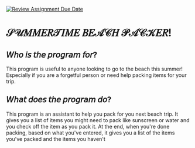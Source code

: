 [![Review Assignment Due Date](https://classroom.github.com/assets/deadline-readme-button-22041afd0340ce965d47ae6ef1cefeee28c7c493a6346c4f15d667ab976d596c.svg)](https://classroom.github.com/a/Y49tTL6w)

# 𝒮𝒰𝑀𝑀𝐸𝑅𝒯𝐼𝑀𝐸 𝐵𝐸𝒜𝒞𝐻 𝒫𝒜𝒞𝒦𝐸𝑅!

## 𝘞𝘩𝘰 𝘪𝘴 𝘵𝘩𝘦 𝘱𝘳𝘰𝘨𝘳𝘢𝘮 𝘧𝘰𝘳?
This program is useful to anyone looking to go to the beach this summer! Especially if you are a forgetful person or need help packing items for your trip. 

## 𝘞𝘩𝘢𝘵 𝘥𝘰𝘦𝘴 𝘵𝘩𝘦 𝘱𝘳𝘰𝘨𝘳𝘢𝘮 𝘥𝘰?
This program is an assistant to help you pack for you next beach trip. It gives you a list of items you might need to pack like sunscreen or water and you check off the item as you pack it. At the end, when you're done packing, based on what you've entered, it gives you a list of the items you've packed and the items you haven't 
